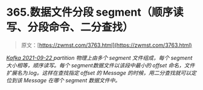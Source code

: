 <!--yml
category: 未分类
date: 0001-01-01 00:00:00
--->

# 365.数据文件分段 segment（顺序读写、分段命令、二分查找）

> 原文：[https://zwmst.com/3763.html](https://zwmst.com/3763.html)

   [ *Kafka* ](https://zwmst.com/kafka)*[ <time datetime="2021-09-23T00:02:55+08:00"> 2021-09-22 </time> ](https://zwmst.com/3763.html)  partition 物理上由多个 segment 文件组成，每个 segment 大小相等，顺序读写。每个 segment数据文件以该段中最小的 offset 命名，文件扩展名为.log。这样在查找指定 offset 的 Message 的时候，用二分查找就可以定位到该 Message 在哪个 segment 数据文件中。*